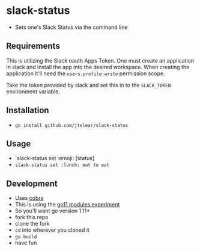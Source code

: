 # slack-status
* Sets one's Slack Status via the command line

## Requirements
This is utilizing the Slack oauth Apps Token.  One must create an application in
slack and install the app into the desired workspace.  When creating the
application it'll need the `users.profile:write` permission scope.

Take the token provided by slack and set this in to the `SLACK_TOKEN`
environment variable.

## Installation
* `go install github.com/jtslear/slack-status`

## Usage
* `slack-status set :emoji: [status]
* `slack-status set :lunch: out to eat`

## Development
* Uses [cobra](https://github.com/spf13/cobra)
* This is using the [go11 modules experiment](https://github.com/golang/go/wiki/Modules#go-111-modules)
* So you'll want go version 1.11+
* fork this repo
* clone the fork
* `cd` into wherever you cloned it
* `go build`
* have fun
